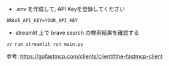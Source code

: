 - .env を作成して, API Keyを登録してください

```
BRAVE_API_KEY=YOUR_API_KEY
```

- streamlit 上で brave search の検索結果を確認する

```
uv run streamlit run main.py
```

参考: https://gofastmcp.com/clients/client#the-fastmcp-client

